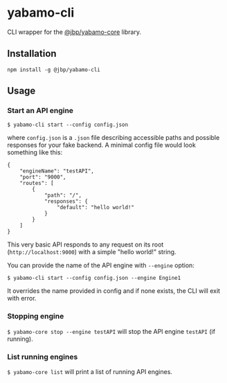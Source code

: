 # yabamo-cli

CLI wrapper for the [@jbp/yabamo-core](https://www.npmjs.com/package/@jbp/yabamo-core) library.

## Installation
```npm install -g @jbp/yabamo-cli```

## Usage

### Start an API engine
```$ yabamo-cli start --config config.json```

where ```config.json``` is a ```.json``` file describing accessible paths and possible responses for your fake backend. A minimal config file would look something like this:
```
{
    "engineName": "testAPI",
    "port": "9000",
    "routes": [
        {
            "path": "/",
            "responses": {
                "default": "hello world!"
            }
        }
    ]
}
```
This very basic API responds to any request on its root (```http://localhost:9000```) with a simple "hello world!" string.

You can provide the name of the API engine with ```--engine``` option:

```$ yabamo-cli start --config config.json --engine Engine1```

It overrides the name provided in config and if none exists, the CLI will exit with error.

### Stopping engine

```$ yabamo-core stop --engine testAPI``` will stop the API engine ```testAPI``` (if running).

### List running engines

```$ yabamo-core list``` will print a list of running API engines.